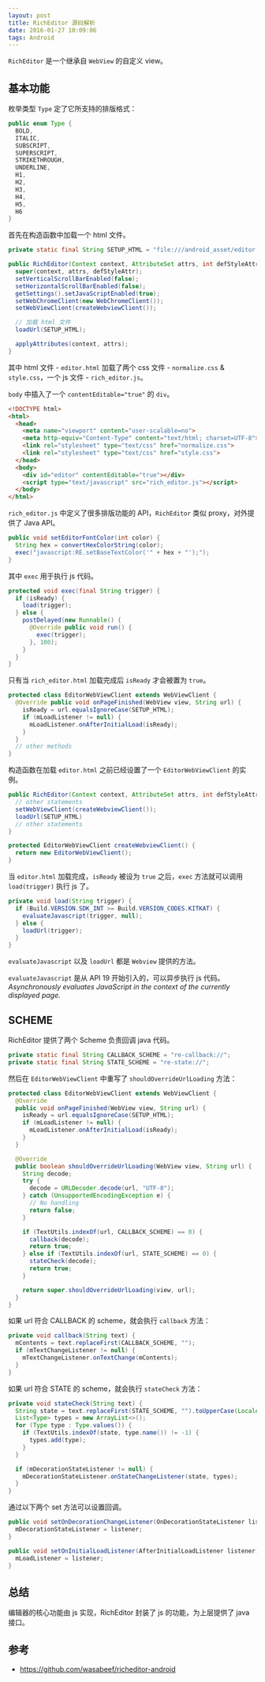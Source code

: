 ```yaml
---
layout: post
title: RichEditor 源码解析
date: 2016-01-27 10:09:06
tags: Android
---
```


`RichEditor` 是一个继承自 `WebView` 的自定义 view。

<!--more-->

基本功能
---
枚举类型 `Type` 定了它所支持的排版格式：

```java
public enum Type {
  BOLD,
  ITALIC,
  SUBSCRIPT,
  SUPERSCRIPT,
  STRIKETHROUGH,
  UNDERLINE,
  H1,
  H2,
  H3,
  H4,
  H5,
  H6
}
```

首先在构造函数中加载一个 html 文件。

```java
private static final String SETUP_HTML = "file:///android_asset/editor.html"

public RichEditor(Context context, AttributeSet attrs, int defStyleAttr) {
  super(context, attrs, defStyleAttr);
  setVerticalScrollBarEnabled(false);
  setHorizontalScrollBarEnabled(false);
  getSettings().setJavaScriptEnabled(true);
  setWebChromeClient(new WebChromeClient());
  setWebViewClient(createWebviewClient());

  // 加载 html 文件
  loadUrl(SETUP_HTML);

  applyAttributes(context, attrs);
}
```

其中 html 文件 - `editor.html` 加载了两个 css 文件 - `normalize.css` & `style.css`，一个 js 文件 - `rich_editor.js`。

`body` 中插入了一个 `contentEditable="true"` 的 `div`。

```html
<!DOCTYPE html>
<html>
  <head>
    <meta name="viewport" content="user-scalable=no">
    <meta http-equiv="Content-Type" content="text/html; charset=UTF-8">
    <link rel="stylesheet" type="text/css" href="normalize.css">
    <link rel="stylesheet" type="text/css" href="style.css">
  </head>
  <body>
    <div id="editor" contentEditable="true"></div>
    <script type="text/javascript" src="rich_editor.js"></script>
  </body>
</html>
```

`rich_editor.js` 中定义了很多排版功能的 API，`RichEditor` 类似 proxy，对外提供了 Java API。

```java
public void setEditorFontColor(int color) {
  String hex = convertHexColorString(color);
  exec("javascript:RE.setBaseTextColor('" + hex + "');");
}
```

其中 `exec` 用于执行 js 代码。

```java
protected void exec(final String trigger) {
  if (isReady) {
    load(trigger);
  } else {
    postDelayed(new Runnable() {
      @Override public void run() {
        exec(trigger);
      }, 100);
    }
  }
}
```

只有当 `rich_editor.html` 加载完成后 `isReady` 才会被置为 `true`。

```java
protected class EditorWebViewClient extends WebViewClient {
  @Override public void onPageFinished(WebView view, String url) {
    isReady = url.equalsIgnoreCase(SETUP_HTML);
    if (mLoadListener != null) {
      mLoadListener.onAfterInitialLoad(isReady);
    }
  }
  // other methods
}
```

构造函数在加载 `editor.html` 之前已经设置了一个 `EditorWebViewClient` 的实例。

```java
public RichEditor(Context context, AttributeSet attrs, int defStyleAttr) {
  // other statements
  setWebViewClient(createWebviewClient());
  loadUrl(SETUP_HTML)
  // other statements
}

protected EditorWebViewClient createWebviewClient() {
  return new EditorWebViewClient();
}
```

当 `editor.html` 加载完成，`isReady` 被设为 `true` 之后，`exec` 方法就可以调用 `load(trigger)` 执行 js 了。

```java
private void load(String trigger) {
  if (Build.VERSION.SDK_INT >= Build.VERSION_CODES.KITKAT) {
    evaluateJavascript(trigger, null);
  } else {
    loadUrl(trigger);
  }
}
```

`evaluateJavascript` 以及 `loadUrl` 都是 `Webview` 提供的方法。

`evaluateJavascript` 是从 API 19 开始引入的，可以异步执行 js 代码。*Asynchronously evaluates JavaScript in the context of the currently displayed page.*

SCHEME
---

RichEditor 提供了两个 Scheme 负责回调 java 代码。

```java
private static final String CALLBACK_SCHEME = "re-callback://";
private static final String STATE_SCHEME = "re-state://";
```

然后在 `EditorWebViewClient` 中重写了 `shouldOverrideUrlLoading` 方法：

```java
protected class EditorWebViewClient extends WebViewClient {
  @Override
  public void onPageFinished(WebView view, String url) {
    isReady = url.equalsIgnoreCase(SETUP_HTML);
    if (mLoadListener != null) {
      mLoadListener.onAfterInitialLoad(isReady);
    }
  }

  @Override
  public boolean shouldOverrideUrlLoading(WebView view, String url) {
    String decode;
    try {
      decode = URLDecoder.decode(url, "UTF-8");
    } catch (UnsupportedEncodingException e) {
      // No handling
      return false;
    }

    if (TextUtils.indexOf(url, CALLBACK_SCHEME) == 0) {
      callback(decode);
      return true;
    } else if (TextUtils.indexOf(url, STATE_SCHEME) == 0) {
      stateCheck(decode);
      return true;
    }

    return super.shouldOverrideUrlLoading(view, url);
  }
}
```

如果 url 符合 CALLBACK 的 scheme，就会执行 `callback` 方法：

```java
private void callback(String text) {
  mContents = text.replaceFirst(CALLBACK_SCHEME, "");
  if (mTextChangeListener != null) {
    mTextChangeListener.onTextChange(mContents);
  }
}
```

如果 url 符合 STATE 的 scheme，就会执行 `stateCheck` 方法：

```java
private void stateCheck(String text) {
  String state = text.replaceFirst(STATE_SCHEME, "").toUpperCase(Locale.ENGLISH);
  List<Type> types = new ArrayList<>();
  for (Type type : Type.values()) {
    if (TextUtils.indexOf(state, type.name()) != -1) {
      types.add(type);
    }
  }

  if (mDecorationStateListener != null) {
    mDecorationStateListener.onStateChangeListener(state, types);
  }
}
```

通过以下两个 set 方法可以设置回调。

```java
public void setOnDecorationChangeListener(OnDecorationStateListener listener) {
  mDecorationStateListener = listener;
}

public void setOnInitialLoadListener(AfterInitialLoadListener listener) {
  mLoadListener = listener;
}
```

总结
---

编辑器的核心功能由 js 实现，RichEditor 封装了 js 的功能，为上层提供了 java 接口。

参考
---

* https://github.com/wasabeef/richeditor-android

